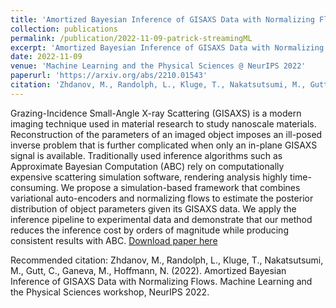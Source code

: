 ```yaml
---
title: 'Amortized Bayesian Inference of GISAXS Data with Normalizing Flows'
collection: publications
permalink: /publication/2022-11-09-patrick-streamingML
excerpt: 'Amortized Bayesian Inference of GISAXS Data with Normalizing Flows'
date: 2022-11-09
venue: 'Machine Learning and the Physical Sciences @ NeurIPS 2022'
paperurl: 'https://arxiv.org/abs/2210.01543'
citation: 'Zhdanov, M., Randolph, L., Kluge, T., Nakatsutsumi, M., Gutt, C., Ganeva, M., Hoffmann, N. (2022). Amortized Bayesian Inference of GISAXS Data with Normalizing Flows. Machine Learning and the Physical Sciences @ NeurIPS 2022.'
---
```


Grazing-Incidence Small-Angle X-ray Scattering (GISAXS) is a modern imaging technique used in material research to study nanoscale materials. Reconstruction of the parameters of an imaged object imposes an ill-posed inverse problem that is further complicated when only an in-plane GISAXS signal is available. Traditionally used inference algorithms such as Approximate Bayesian Computation (ABC) rely on computationally expensive scattering simulation software, rendering analysis highly time-consuming. We propose a simulation-based framework that combines variational auto-encoders and normalizing flows to estimate the posterior distribution of object parameters given its GISAXS data. We apply the inference pipeline to experimental data and demonstrate that our method reduces the inference cost by orders of magnitude while producing consistent results with ABC.
[Download paper here](https://arxiv.org/abs/2210.01543)

Recommended citation: Zhdanov, M., Randolph, L., Kluge, T., Nakatsutsumi, M., Gutt, C., Ganeva, M., Hoffmann, N. (2022). Amortized Bayesian Inference of GISAXS Data with Normalizing Flows. Machine Learning and the Physical Sciences workshop, NeurIPS 2022.